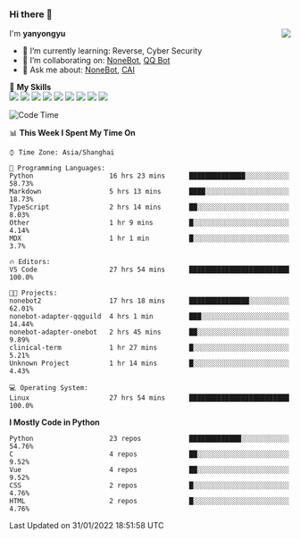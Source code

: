 ### Hi there 👋

<a href="#">
  <img align="right" src="https://github-readme-stats.vercel.app/api?username=yanyongyu&count_private=true&show_icons=true&bg_color=15,f2f7fd,E0EAFC" />
</a>

I'm **yanyongyu**

- 🌱 I’m currently learning: Reverse, Cyber Security
- 👯 I’m collaborating on: [NoneBot](https://github.com/nonebot), [QQ Bot](https://github.com/Mrs4s/go-cqhttp)
- 💬 Ask me about: [NoneBot](https://github.com/nonebot), [CAI](https://github.com/cscs181/CAI)

🌟 **My Skills**  
![](https://img.shields.io/badge/-Python-3e74a2?style=flat-square&logo=Python&logoColor=fff)
![](https://img.shields.io/badge/-Node.js-339933?style=flat-square&logo=Node.js&logoColor=fff)
![](https://img.shields.io/badge/-Vue-4fc08d?style=flat-square&logo=Vue.js&logoColor=fff)
![](https://img.shields.io/badge/-React-2d98ce?style=flat-square&logo=React&logoColor=fff)
![](https://img.shields.io/badge/-Docker-2496ED?style=flat-square&logo=Docker&logoColor=fff)
![](https://img.shields.io/badge/-Linux-000000?style=flat-square&logo=Linux&logoColor=fff)
![](https://img.shields.io/badge/-MySQL-4479A1?style=flat-square&logo=MySQL&logoColor=fff)
![](https://img.shields.io/badge/-Redis-DC382D?style=flat-square&logo=Redis&logoColor=fff)
![](https://img.shields.io/badge/-MongoDB-47A248?style=flat-square&logo=MongoDB&logoColor=fff)

<!--START_SECTION:waka-->
![Code Time](http://img.shields.io/badge/Code%20Time-2%2C083%20hrs%2012%20mins-blue)

📊 **This Week I Spent My Time On** 

```text
⌚︎ Time Zone: Asia/Shanghai

💬 Programming Languages: 
Python                   16 hrs 23 mins      ██████████████░░░░░░░░░░░   58.73% 
Markdown                 5 hrs 13 mins       ████░░░░░░░░░░░░░░░░░░░░░   18.73% 
TypeScript               2 hrs 14 mins       ██░░░░░░░░░░░░░░░░░░░░░░░   8.03% 
Other                    1 hr 9 mins         █░░░░░░░░░░░░░░░░░░░░░░░░   4.14% 
MDX                      1 hr 1 min          █░░░░░░░░░░░░░░░░░░░░░░░░   3.7%

🔥 Editors: 
VS Code                  27 hrs 54 mins      █████████████████████████   100.0%

🐱‍💻 Projects: 
nonebot2                 17 hrs 18 mins      ███████████████░░░░░░░░░░   62.01% 
nonebot-adapter-qqguild  4 hrs 1 min         ███░░░░░░░░░░░░░░░░░░░░░░   14.44% 
nonebot-adapter-onebot   2 hrs 45 mins       ██░░░░░░░░░░░░░░░░░░░░░░░   9.89% 
clinical-term            1 hr 27 mins        █░░░░░░░░░░░░░░░░░░░░░░░░   5.21% 
Unknown Project          1 hr 14 mins        █░░░░░░░░░░░░░░░░░░░░░░░░   4.43%

💻 Operating System: 
Linux                    27 hrs 54 mins      █████████████████████████   100.0%

```

**I Mostly Code in Python** 

```text
Python                   23 repos            █████████████░░░░░░░░░░░░   54.76% 
C                        4 repos             ██░░░░░░░░░░░░░░░░░░░░░░░   9.52% 
Vue                      4 repos             ██░░░░░░░░░░░░░░░░░░░░░░░   9.52% 
CSS                      2 repos             █░░░░░░░░░░░░░░░░░░░░░░░░   4.76% 
HTML                     2 repos             █░░░░░░░░░░░░░░░░░░░░░░░░   4.76%

```



 Last Updated on 31/01/2022 18:51:58 UTC
<!--END_SECTION:waka-->

